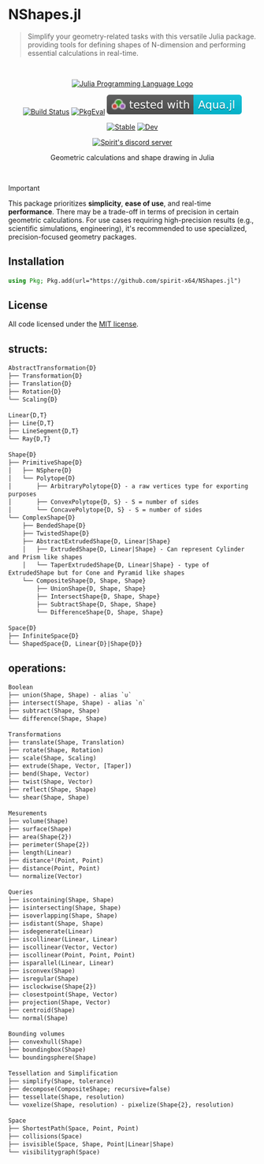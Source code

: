 <!-- Markdown link & img dfn's -->
[license]: LICENSE

# NShapes.jl
> Simplify your geometry-related tasks with this versatile Julia package. providing tools for defining shapes of N-dimension and performing essential calculations in real-time.

<div align="center">
  <br />
  <p>
    <a target="_blank" href="https://julialang.org/"><img src="https://upload.wikimedia.org/wikipedia/commons/thumb/1/1f/Julia_Programming_Language_Logo.svg/320px-Julia_Programming_Language_Logo.svg.png" alt="Julia Programming Language Logo" /></a>
  </p>
  <p>
    <a target="_blank" href="https://github.com/spirit-x64/NShapes.jl/actions/workflows/CI.yml?query=branch%3Amain"><img src="https://github.com/spirit-x64/NShapes.jl/actions/workflows/CI.yml/badge.svg?branch=main" alt="Build Status" /></a>
    <a target="_blank" href="https://JuliaCI.github.io/NanosoldierReports/pkgeval_badges/N/NShapes.html"><img src="https://JuliaCI.github.io/NanosoldierReports/pkgeval_badges/N/NShapes.svg" alt="PkgEval" /></a>
    <a target="_blank" href="https://github.com/JuliaTesting/Aqua.jl"><img src="https://raw.githubusercontent.com/JuliaTesting/Aqua.jl/master/badge.svg" alt="Aqua" /></a>
  </p>
  <p>
    <a target="_blank" href="https://spirit-x64.github.io/NShapes.jl/stable/"><img src="https://img.shields.io/badge/docs-stable-blue.svg" alt="Stable" /></a>
    <a target="_blank" href="https://spirit-x64.github.io/NShapes.jl/dev/"><img src="https://img.shields.io/badge/docs-dev-blue.svg" alt="Dev" /></a>
  </p>
  <p>
    <a target="_blank" href="https://discord.gg/cST4tkAMy6"><img src="https://img.shields.io/discord/1266889650987860009?color=060033&logo=discord&logoColor=white" alt="Spirit's discord server" /></a>
  </p>
  <p>Geometric calculations and shape drawing in Julia</p>
  <br />
</div>


> [!IMPORTANT]
> This package prioritizes **simplicity**, **ease of use**, and real-time **performance**. There may be a trade-off in terms of precision in certain geometric calculations. For use cases requiring high-precision results (e.g., scientific simulations, engineering), it's recommended to use specialized, precision-focused geometry packages.

## Installation
```julia
using Pkg; Pkg.add(url="https://github.com/spirit-x64/NShapes.jl")
```

## License
All code licensed under the [MIT license][license].

## structs:
```
AbstractTransformation{D}
├── Transformation{D}
├── Translation{D}
├── Rotation{D}
└── Scaling{D}

Linear{D,T}
├── Line{D,T}
├── LineSegment{D,T}
└── Ray{D,T}

Shape{D}
├── PrimitiveShape{D}
│   ├── NSphere{D}
│   └── Polytope{D}
│       ├── ArbitraryPolytope{D} - a raw vertices type for exporting purposes
│       ├── ConvexPolytope{D, S} - S = number of sides
│       └── ConcavePolytope{D, S} - S = number of sides
└── ComplexShape{D}
    ├── BendedShape{D}
    ├── TwistedShape{D}
    ├── AbstractExtrudedShape{D, Linear|Shape}
    │   ├── ExtrudedShape{D, Linear|Shape} - Can represent Cylinder and Prism like shapes
    │   └── TaperExtrudedShape{D, Linear|Shape} - type of ExtrudedShape but for Cone and Pyramid like shapes
    └── CompositeShape{D, Shape, Shape}
        ├── UnionShape{D, Shape, Shape}
        ├── IntersectShape{D, Shape, Shape}
        ├── SubtractShape{D, Shape, Shape}
        └── DifferenceShape{D, Shape, Shape}

Space{D}
├── InfiniteSpace{D}
└── ShapedSpace{D, Linear{D}|Shape{D}}
```

## operations:
```
Boolean
├── union(Shape, Shape) - alias `∪`
├── intersect(Shape, Shape) - alias `∩`
├── subtract(Shape, Shape)
└── difference(Shape, Shape)

Transformations
├── translate(Shape, Translation)
├── rotate(Shape, Rotation)
├── scale(Shape, Scaling)
├── extrude(Shape, Vector, [Taper])
├── bend(Shape, Vector)
├── twist(Shape, Vector)
├── reflect(Shape, Shape)
└── shear(Shape, Shape)

Mesurements
├── volume(Shape)
├── surface(Shape)
├── area(Shape{2})
├── perimeter(Shape{2})
├── length(Linear)
├── distance²(Point, Point)
├── distance(Point, Point)
└── normalize(Vector)

Queries
├── iscontaining(Shape, Shape)
├── isintersecting(Shape, Shape)
├── isoverlapping(Shape, Shape)
├── isdistant(Shape, Shape)
├── isdegenerate(Linear)
├── iscollinear(Linear, Linear)
├── iscollinear(Vector, Vector)
├── iscollinear(Point, Point, Point)
├── isparallel(Linear, Linear)
├── isconvex(Shape)
├── isregular(Shape)
├── isclockwise(Shape{2})
├── closestpoint(Shape, Vector)
├── projection(Shape, Vector)
├── centroid(Shape)
└── normal(Shape)

Bounding volumes
├── convexhull(Shape)
├── boundingbox(Shape)
└── boundingsphere(Shape)

Tessellation and Simplification
├── simplify(Shape, tolerance)
├── decompose(CompositeShape; recursive=false)
├── tessellate(Shape, resolution)
└── voxelize(Shape, resolution) - pixelize(Shape{2}, resolution)

Space
├── ShortestPath(Space, Point, Point)
├── collisions(Space)
├── isvisible(Space, Shape, Point|Linear|Shape)
└── visibilitygraph(Space)
```
